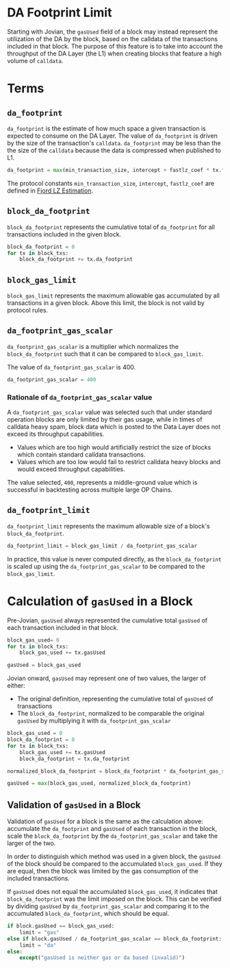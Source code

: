
# DA Footprint Limit
Starting with Jovian, the `gasUsed` field of a block may instead represent the utilization of the DA by the block, based on the calldata of the transactions included in that block.
The purpose of this feature is to take into account the throughput of the DA Layer (the L1) when creating blocks that feature a high volume of `calldata`.

# Terms 

## `da_footprint`

`da_footprint` is the estimate of how much space a given transaction is expected to consume on the DA Layer. The value of `da_footprint` is driven by the size of the transaction's `calldata`. `da_footprint` may be less than the the size of the `calldata` because the data is compressed when published to L1.

```py
da_footprint = max(min_transaction_size, intercept + fastlz_coef * tx.fastlz_size / 1e6)
```

The protocol constants `min_transaction_size`, `intercept`, `fastlz_coef` are defined in [Fjord LZ Estimation](../fjord/exec-engine#fjord-l1-cost-fee-changes-fastlz-estimator).

## `block_da_footprint`

`block_da_footprint` represents the cumulative total of `da_footprint` for all transactions included in the given block.

```py
block_da_footprint = 0
for tx in block_txs:
    block_da_footprint += tx.da_footprint
```
## `block_gas_limit`

`block_gas_limit` represents the maximum allowable gas accumulated by all transactions in a given block. Above this limit, the block is not valid by protocol rules.

## `da_footprint_gas_scalar`

`da_footprint_gas_scalar` is a multiplier which normalizes the `block_da_footprint` such that it can be compared to `block_gas_limit`.

The value of `da_footprint_gas_scalar` is 400.

```py
da_footprint_gas_scalar = 400
```

### Rationale of `da_footprint_gas_scalar` value

A `da_footprint_gas_scalar` value was selected such that under standard operation blocks are only limited by their gas usage,
while in times of calldata heavy spam, block data which is posted to the Data Layer does not exceed its throughput capabilities.
- Values which are too high would artificially restrict the size of blocks which contain standard calldata transactions.
- Values which are too low would fail to restrict calldata heavy blocks and would exceed throughput capabilities.

The value selected, `400`, represents a middle-ground value which is successful in backtesting across multiple large OP Chains.

## `da_footprint_limit`

`da_footprint_limit` represents the maximum allowable size of a block's `block_da_footprint`.
```py
da_footprint_limit = block_gas_limit / da_footprint_gas_scalar
```
In practice, this value is never computed directly, as the `block_da_footprint` is scaled up using the `da_footprint_gas_scalar` to be compared to the `block_gas_limit`.

# Calculation of `gasUsed` in a Block

Pre-Jovian, `gasUsed` always represented the cumulative total `gasUsed` of each transaction included in that block.

```py
block_gas_used= 0
for tx in block_txs:
    block_gas_used += tx.gasUsed

gasUsed = block_gas_used
```

Jovian onward, `gasUsed` may represent one of two values, the larger of either:
- The original definition, representing the cumulative total of `gasUsed` of transactions
- The `block_da_footprint`, normalized to be comparable the original `gasUsed` by multiplying it with `da_footprint_gas_scalar`

```py
block_gas_used = 0
block_da_footprint = 0
for tx in block_txs:
    block_gas_used += tx.gasUsed
    block_da_footprint = tx.da_footprint

normalized_block_da_footprint = block_da_footprint * da_footprint_gas_scalar

gasUsed = max(block_gas_used, normalized_block_da_footprint)
```

## Validation of `gasUsed` in a Block

Validation of `gasUsed` for a block is the same as the calculation above: accumulate the `da_footprint` and `gasUsed` of each
transaction in the block, scale the `block_da_footprint` by the `da_footprint_gas_scalar` and take the larger of the two.

In order to distinguish which method was used in a given block, the `gasUsed` of the block should be compared to the accumulated
`block_gas_used`. If they are equal, then the block was limited by the gas consumption of the included transactions.

If `gasUsed` does not equal the accumulated `block_gas_used`, it indicates that `block_da_footprint` was the limit imposed on the block. This can be verified by dividing `gasUsed` by `da_footprint_gas_scalar` and comparing it to the accumulated `block_da_footprint`, which should be equal.

```py
if block.gasUsed == block_gas_used:
    limit = "gas"
else if block.gasUsed / da_footprint_gas_scalar == block_da_footprint:
    limit = "da"
else:
    except("gasUsed is neither gas or da based (invalid)")
```
